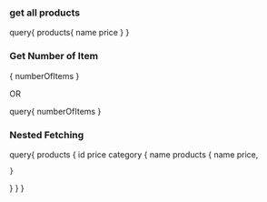 ### get all products

query{
products{
name
price
}
}

### Get Number of Item

{
numberOfItems
}

OR

query{
numberOfItems
}

### Nested Fetching

query{
products {
id
price
category {
name
products {
name
price,

    }

}
}
}
